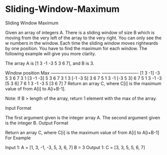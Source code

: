 # Sliding-Window-Maximum
Sliding Window Maximum


Given an array of integers A. There is a sliding window of size B which
is moving from the very left of the array to the very right.
You can only see the w numbers in the window. Each time the sliding window moves
rightwards by one position. You have to find the maximum for each window.
The following example will give you more clarity.

The array A is [1 3 -1 -3 5 3 6 7], and B is 3.

Window position	Max
———————————-	————————-
[1 3 -1] -3 5 3 6 7	3
1 [3 -1 -3] 5 3 6 7	3
1 3 [-1 -3 5] 3 6 7	5
1 3 -1 [-3 5 3] 6 7	5
1 3 -1 -3 [5 3 6] 7	6
1 3 -1 -3 5 [3 6 7]	7
Return an array C, where C[i] is the maximum value of from A[i] to A[i+B-1].

Note: If B > length of the array, return 1 element with the max of the array.



Input Format

The first argument given is the integer array A.
The second argument given is the integer B.
Output Format

Return an array C, where C[i] is the maximum value of from A[i] to A[i+B-1]
For Example

Input 1:
    A = [1, 3, -1, -3, 5, 3, 6, 7]
    B = 3
Output 1:
    C = [3, 3, 5, 5, 6, 7]
